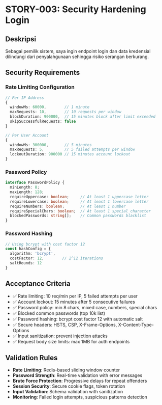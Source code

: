 # STORY-003: Security Hardening Login

## Deskripsi
Sebagai pemilik sistem, saya ingin endpoint login dan data kredensial dilindungi dari penyalahgunaan sehingga risiko serangan berkurang.

## Security Requirements

### Rate Limiting Configuration
```typescript
// Per IP Address
{
  windowMs: 60000,        // 1 minute
  maxRequests: 10,        // 10 requests per window
  blockDuration: 900000,  // 15 minutes block after limit exceeded
  skipSuccessfulRequests: false
}

// Per User Account  
{
  windowMs: 300000,       // 5 minutes
  maxRequests: 5,         // 5 failed attempts per window
  lockoutDuration: 900000 // 15 minutes account lockout
}
```

### Password Policy
```typescript
interface PasswordPolicy {
  minLength: 8;
  maxLength: 128;
  requireUppercase: boolean;     // At least 1 uppercase letter
  requireLowercase: boolean;     // At least 1 lowercase letter  
  requireNumbers: boolean;       // At least 1 number
  requireSpecialChars: boolean;  // At least 1 special character
  blockedPasswords: string[];    // Common passwords blacklist
}
```

### Password Hashing
```typescript
// Using bcrypt with cost factor 12
const hashConfig = {
  algorithm: 'bcrypt',
  costFactor: 12,        // 2^12 iterations
  saltRounds: 12
}
```

## Acceptance Criteria
- ✅ Rate limiting: 10 req/min per IP, 5 failed attempts per user
- ✅ Account lockout: 15 minutes after 5 consecutive failures
- ✅ Password policy: min 8 chars, mixed case, numbers, special chars
- ✅ Blocked common passwords (top 10k list)
- ✅ Password hashing: bcrypt cost factor 12 with automatic salt
- ✅ Secure headers: HSTS, CSP, X-Frame-Options, X-Content-Type-Options
- ✅ Input sanitization: prevent injection attacks
- ✅ Request body size limits: max 1MB for auth endpoints

## Validation Rules
- **Rate Limiting**: Redis-based sliding window counter
- **Password Strength**: Real-time validation with error messages
- **Brute Force Protection**: Progressive delays for repeat offenders
- **Session Security**: Secure cookie flags, token rotation
- **Input Validation**: Schema validation with sanitization
- **Monitoring**: Failed login attempts, suspicious patterns detection


